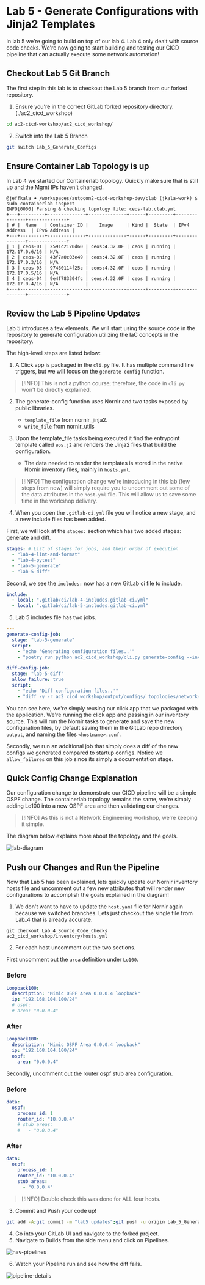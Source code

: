 # Lab 5 - Generate Configurations with Jinja2 Templates

In lab 5 we're going to build on top of our lab 4. Lab 4 only dealt with source code checks. We're now going to start building and testing our CICD pipeline that can actually execute some network automation!

## Checkout Lab 5 Git Branch

The first step in this lab is to checkout the Lab 5 branch from our forked repository.

1. Ensure you're in the correct GitLab forked repository directory. (./ac2_cicd_workshop)

```sh
cd ac2-cicd-workshop/ac2_cicd_workshop/
```

2. Switch into the Lab 5 Branch

```sh
git switch Lab_5_Generate_Configs
```

## Ensure Container Lab Topology is up

In Lab 4 we started our Containerlab topology. Quickly make sure that is still up and the Mgmt IPs haven't changed.

```
@jeffkala ➜ /workspaces/autocon2-cicd-workshop-dev/clab (jkala-work) $ sudo containerlab inspect
INFO[0000] Parsing & checking topology file: ceos-lab.clab.yml
+---+---------+--------------+--------------+------+---------+---------------+--------------+
| # |  Name   | Container ID |    Image     | Kind |  State  | IPv4 Address  | IPv6 Address |
+---+---------+--------------+--------------+------+---------+---------------+--------------+
| 1 | ceos-01 | 2591c2120d60 | ceos:4.32.0F | ceos | running | 172.17.0.6/16 | N/A          |
| 2 | ceos-02 | 43f7a0c03e49 | ceos:4.32.0F | ceos | running | 172.17.0.3/16 | N/A          |
| 3 | ceos-03 | 97460114f25c | ceos:4.32.0F | ceos | running | 172.17.0.5/16 | N/A          |
| 4 | ceos-04 | 9e4f783304fc | ceos:4.32.0F | ceos | running | 172.17.0.4/16 | N/A          |
+---+---------+--------------+--------------+------+---------+---------------+--------------+
```

## Review the Lab 5 Pipeline Updates

Lab 5 introduces a few elements. We will start using the source code in the repository to generate configuration utilizing the IaC concepts in the repository.

The high-level steps are listed below:

1. A Click app is packaged in the `cli.py` file. It has multiple command line triggers, but we will focus on the `generate-config` function.

> [!INFO]
> This is not a python course; therefore, the code in `cli.py` won't be directly explained.

2. The generate-config function uses Nornir and two tasks exposed by public libraries.

   - `template_file` from nornir_jinja2.
   - `write_file` from nornir_utils

3. Upon the template_file tasks being executed it find the entrypoint template called `eos.j2` and renders the Jinja2 files that build the configuration.
   - The data needed to render the templates is stored in the native Nornir inventory files, mainly in `hosts.yml`.

> [!INFO]
> The configuration change we're introducing in this lab (few steps from now) will simply require you to uncomment out some of the data attributes in the `host.yml` file. This will allow us to save some time in the workshop delivery.

4. When you open the `.gitlab-ci.yml` file you will notice a new stage, and a new include files has been added.

First, we will look at the `stages:` section which has two added stages: generate and diff.

```yml
stages: # List of stages for jobs, and their order of execution
  - "lab-4-lint-and-format"
  - "lab-4-pytest"
  - "lab-5-generate"
  - "lab-5-diff"
```

Second, we see the `includes:` now has a new GitLab ci file to include.

```yml
include:
  - local: ".gitlab/ci/lab-4-includes.gitlab-ci.yml"
  - local: ".gitlab/ci/lab-5-includes.gitlab-ci.yml"
```

5. Lab 5 includes file has two jobs.

```yml
---
generate-config-job:
  stage: "lab-5-generate"
  script:
    - "echo 'Generating configuration files..'"
    - "poetry run python ac2_cicd_workshop/cli.py generate-config --inventory-dir ac2_cicd_workshop/inventory"

diff-config-job:
  stage: "lab-5-diff"
  allow_failure: true
  script:
    - "echo 'Diff configuration files..'"
    - "diff -y -r ac2_cicd_workshop/output/configs/ topologies/network-lab/startup-configs/"
```

You can see here, we're simply reusing our click app that we packaged with the application. We're running the click app and passing in our inventory source. This will run the Nornir tasks to generate and save the new configuration files, by default saving them in the GitLab repo directory `output`, and naming the files `<hostname>.conf`.

Secondly, we run an additional job that simply does a diff of the new configs we generated compared to startup configs. Notice we `allow_failures` on this job since its simply a documentation stage.

## Quick Config Change Explanation

Our configuration change to demonstrate our CICD pipeline will be a simple OSPF change. The containerlab topology remains the same, we're simply adding Lo100 into a new OSPF area and then validating our changes.

> [!INFO]
> As this is not a Network Engineering workshop, we're keeping it simple.

The diagram below explains more about the topology and the goals.

![lab-diagram](./images/ac2-topology-Lab5.png)

## Push our Changes and Run the Pipeline

Now that Lab 5 has been explained, lets quickly update our Nornir inventory hosts file and uncomment out a few new attributes that will render new configurations to accomplish the goals explained in the diagram!

1. We don't want to have to update the `host.yaml` file for Nornir again because we switched branches. Lets just checkout the single file from Lab_4 that is already accurate.

```
git checkout Lab_4_Source_Code_Checks ac2_cicd_workshop/inventory/hosts.yml
```

2. For each host uncomment out the two sections.

First uncomment out the `area` definition under `Lo100`.

### Before

```yml
Loopback100:
  description: "Mimic OSPF Area 0.0.0.4 loopback"
  ip: "192.168.104.100/24"
  # ospf:
  # area: "0.0.0.4"
```

### After

```yml
Loopback100:
  description: "Mimic OSPF Area 0.0.0.4 loopback"
  ip: "192.168.104.100/24"
  ospf:
    area: "0.0.0.4"
```

Secondly, uncomment out the router ospf stub area configuration.

### Before

```yml
data:
  ospf:
    process_id: 1
    router_id: "10.0.0.4"
    # stub_areas:
    #   - "0.0.0.4"
```

### After

```yml
data:
  ospf:
    process_id: 1
    router_id: "10.0.0.4"
    stub_areas:
      - "0.0.0.4"
```

> [!INFO]
> Double check this was done for ALL four hosts.

3. Commit and Push your code up!

```sh
git add -A;git commit -m "lab5 updates";git push -u origin Lab_5_Generate_Configs
```

4. Go into your GitLab UI and navigate to the forked project.
5. Navigate to Builds from the side menu and click on Pipelines.

![nav-pipelines](../Lab_4_Source_Code_Checks/images/nav-build-pipelines.png)

6. Watch your Pipeline run and see how the diff fails.

![pipeline-details](./images/pipeine-details-01.png)

